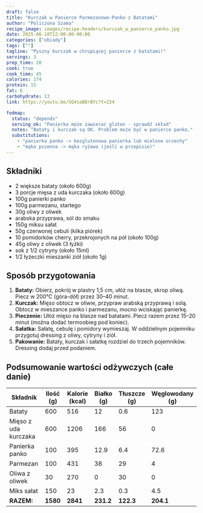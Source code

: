 ```yaml
---
draft: false
title: "Kurczak w Panierce Parmezanowo-Panko z Batatami"
author: "Policzona Szama"
recipe_image: images/recipe-headers/kurczak_w_panierce_panko.jpg
date: 2025-06-18T12:00:00-00:00
categories: ["obiady"]
tags: [""]
tagline: "Pyszny kurczak w chrupiącej panierce z batatami!"
servings: 3
prep_time: 20
cook: true
cook_time: 45
calories: 174
protein: 15
fat: 6
carbohydrate: 13
link: https://youtu.be/SQ4saBQrBYc?t=224

fodmap:
  status: "depends"
  serving_ok: "Panierka może zawierać gluten - sprawdź skład"
  notes: "Bataty i kurczak są OK. Problem może być w panierce panko."
  substitutions:
    - "panierka panko -> bezglutenowa panierka lub mielone orzechy"
    - "mąka pszenna -> mąka ryżowa (jeśli w przepisie)"
---
```


## Składniki
- 2 większe bataty (około 600g)
- 3 porcje mięsa z uda kurczaka (około 600g)
- 100g panierki panko
- 100g parmezanu, startego
- 30g oliwy z oliwek
- arabska przyprawa, sól do smaku
- 150g miksu sałat
- 50g czerwonej cebuli (kilka piórek)
- 10 pomidorków cherry, przekrojonych na pół (około 100g)
- 45g oliwy z oliwek (3 łyżki)
- sok z 1/2 cytryny (około 15ml)
- 1/2 łyżeczki mieszanki ziół (około 1g)

## Sposób przygotowania
1. **Bataty:** Obierz, pokrój w plastry 1,5 cm, ułóż na blasze, skrop oliwą. Piecz w 200°C (góra-dół) przez 30–40 minut.
2. **Kurczak:** Mięso obtocz w oliwie, przypraw arabską przyprawą i solą. Obtocz w mieszance panko i parmezanu, mocno wciskając panierkę.
3. **Pieczenie:** Ułóż mięso na blasze nad batatami. Piecz razem przez 15–20 minut (można dodać termoobieg pod koniec).
4. **Sałatka:** Sałatę, cebulę i pomidory wymieszaj. W oddzielnym pojemniku przygotuj dressing z oliwy, cytryny i ziół.
5. **Pakowanie:** Bataty, kurczak i sałatkę rozdziel do trzech pojemników. Dressing dodaj przed podaniem.

## Podsumowanie wartości odżywczych (całe danie)

| Składnik         | Ilość (g) | Kalorie (kcal) | Białko (g) | Tłuszcze (g) | Węglowodany (g) |
|------------------|-----------|----------------|------------|--------------|-----------------|
| Bataty           | 600       | 516            | 12         | 0.6          | 123             |
| Mięso z uda kurczaka| 600    | 1206           | 166        | 56           | 0               |
| Panierka panko   | 100       | 395            | 12.9       | 6.4          | 72.6            |
| Parmezan         | 100       | 431            | 38         | 29           | 4               |
| Oliwa z oliwek   | 30        | 270            | 0          | 30           | 0               |
| Miks sałat       | 150       | 23             | 2.3        | 0.3          | 4.5             |
| **RAZEM:**       | **1580**  | **2841**       | **231.2**  | **122.3**    | **204.1**       |